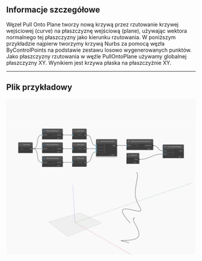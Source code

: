 ## Informacje szczegółowe
Węzeł Pull Onto Plane tworzy nową krzywą przez rzutowanie krzywej wejściowej (curve) na płaszczyznę wejściową (plane), używając wektora normalnego tej płaszczyzny jako kierunku rzutowania. W poniższym przykładzie najpierw tworzymy krzywą Nurbs za pomocą węzła ByControlPoints na podstawie zestawu losowo wygenerowanych punktów. Jako płaszczyzny rzutowania w węźle PullOntoPlane używamy globalnej płaszczyzny XY. Wynikiem jest krzywa płaska na płaszczyźnie XY.
___
## Plik przykładowy

![PullOntoPlane](./Autodesk.DesignScript.Geometry.Curve.PullOntoPlane_img.jpg)

